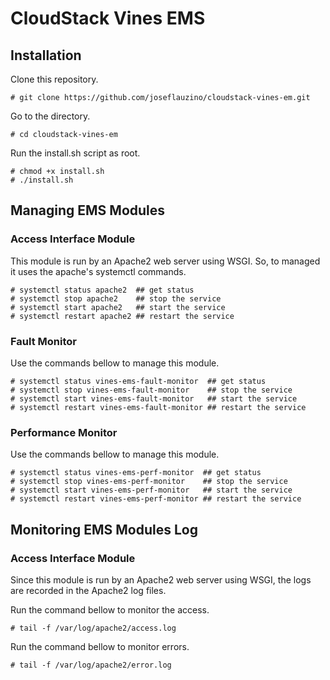 # CloudStack Vines EMS



## Installation

Clone this repository.

	# git clone https://github.com/joseflauzino/cloudstack-vines-em.git

Go to the directory.

	# cd cloudstack-vines-em

Run the install.sh script as root.

	# chmod +x install.sh
	# ./install.sh

## Managing EMS Modules

### Access Interface Module
This module is run by an Apache2 web server using WSGI. So, to managed it uses the apache's systemctl commands.

	# systemctl status apache2  ## get status
	# systemctl stop apache2    ## stop the service
	# systemctl start apache2   ## start the service
	# systemctl restart apache2 ## restart the service

### Fault Monitor
Use the commands bellow to manage this module.

	# systemctl status vines-ems-fault-monitor  ## get status
	# systemctl stop vines-ems-fault-monitor    ## stop the service
	# systemctl start vines-ems-fault-monitor   ## start the service
	# systemctl restart vines-ems-fault-monitor ## restart the service

### Performance Monitor
Use the commands bellow to manage this module.

	# systemctl status vines-ems-perf-monitor  ## get status
	# systemctl stop vines-ems-perf-monitor    ## stop the service
	# systemctl start vines-ems-perf-monitor   ## start the service
	# systemctl restart vines-ems-perf-monitor ## restart the service

## Monitoring EMS Modules Log

### Access Interface Module
Since this module is run by an Apache2 web server using WSGI, the logs are recorded in the Apache2 log files.

Run the command bellow to monitor the access.

	# tail -f /var/log/apache2/access.log

Run the command bellow to monitor errors. 

	# tail -f /var/log/apache2/error.log


